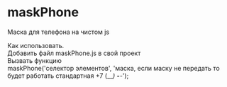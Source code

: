 # maskPhone
Маска для телефона на чистом js

Как использовать.<br>
Добавить файл maskPhone.js в свой проект <br>
Вызвать функцию<br>
maskPhone('селектор элементов', 'маска, если маску не передать то будет работать стандартная +7 (___) ___-__-__');
